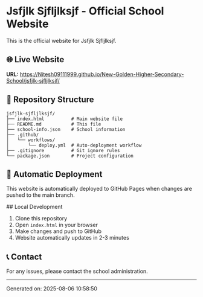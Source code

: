 # Jsfjlk Sjfljlksjf - Official School Website

This is the official website for Jsfjlk Sjfljlksjf.

## 🌐 Live Website
**URL:** https://Nitesh09111999.github.io/New-Golden-Higher-Secondary-School/jsfjlk-sjfljlksjf/

## 📁 Repository Structure
```
jsfjlk-sjfljlksjf/
├── index.html          # Main website file
├── README.md           # This file
├── school-info.json    # School information
├── .github/
│   └── workflows/
│       └── deploy.yml  # Auto-deployment workflow
├── .gitignore          # Git ignore rules
└── package.json        # Project configuration
```

## 🚀 Automatic Deployment
This website is automatically deployed to GitHub Pages when changes are pushed to the main branch.

##️ Local Development
1. Clone this repository
2. Open `index.html` in your browser
3. Make changes and push to GitHub
4. Website automatically updates in 2-3 minutes

## 📞 Contact
For any issues, please contact the school administration.

---
Generated on: 2025-08-06 10:58:50
